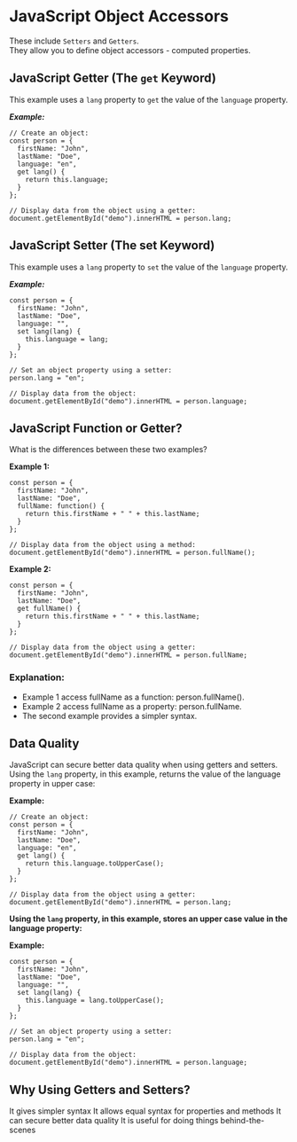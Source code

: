 # JavaScript Object Accessors
These include `Setters` and `Getters`.  
They allow you to define object accessors - computed properties.

## JavaScript Getter (The `get` Keyword)
This example uses a `lang` property to `get` the value of the `language` property.

***Example:***

```
// Create an object:
const person = {
  firstName: "John",
  lastName: "Doe",
  language: "en",
  get lang() {
    return this.language;
  }
};

// Display data from the object using a getter:
document.getElementById("demo").innerHTML = person.lang;
```

## JavaScript Setter (The set Keyword)
This example uses a `lang` property to `set` the value of the `language` property.

***Example:***
```
const person = {
  firstName: "John",
  lastName: "Doe",
  language: "",
  set lang(lang) {
    this.language = lang;
  }
};

// Set an object property using a setter:
person.lang = "en";

// Display data from the object:
document.getElementById("demo").innerHTML = person.language;
```

## JavaScript Function or Getter?
What is the differences between these two examples?

**Example 1:**
```
const person = {
  firstName: "John",
  lastName: "Doe",
  fullName: function() {
    return this.firstName + " " + this.lastName;
  }
};

// Display data from the object using a method:
document.getElementById("demo").innerHTML = person.fullName();
```

**Example 2:**
```
const person = {
  firstName: "John",
  lastName: "Doe",
  get fullName() {
    return this.firstName + " " + this.lastName;
  }
};

// Display data from the object using a getter:
document.getElementById("demo").innerHTML = person.fullName;
```

### Explanation:
- Example 1 access fullName as a function: person.fullName().
- Example 2 access fullName as a property: person.fullName.
- The second example provides a simpler syntax.

## Data Quality
JavaScript can secure better data quality when using getters and setters.  
Using the `lang` property, in this example, returns the value of the language property in upper case:

**Example:**
```
// Create an object:
const person = {
  firstName: "John",
  lastName: "Doe",
  language: "en",
  get lang() {
    return this.language.toUpperCase();
  }
};

// Display data from the object using a getter:
document.getElementById("demo").innerHTML = person.lang;
```

**Using the `lang` property, in this example, stores an upper case value in the language property:**

**Example:**
```
const person = {
  firstName: "John",
  lastName: "Doe",
  language: "",
  set lang(lang) {
    this.language = lang.toUpperCase();
  }
};

// Set an object property using a setter:
person.lang = "en";

// Display data from the object:
document.getElementById("demo").innerHTML = person.language;
```

## Why Using Getters and Setters?
It gives simpler syntax
It allows equal syntax for properties and methods
It can secure better data quality
It is useful for doing things behind-the-scenes

